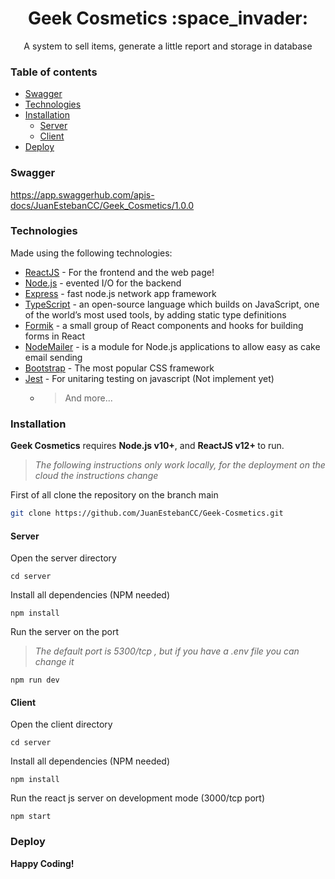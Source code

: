 <h1 align="center">Geek Cosmetics :space_invader:</h1>

<p align="center"> 
A system to sell items, generate a little report and storage in database 
</p>


### Table of contents
- [Swagger](#swagger)
- [Technologies](#technologies)
- [Installation](#installation)
  - [Server](#server)
  - [Client](#client)
- [Deploy](#deploy)

### Swagger

https://app.swaggerhub.com/apis-docs/JuanEstebanCC/Geek_Cosmetics/1.0.0

### Technologies

Made using the following technologies:

- [ReactJS] - For the frontend and the web page!
- [Node.js] - evented I/O for the backend
- [Express] - fast node.js network app framework
- [TypeScript] - an open-source language which builds on JavaScript, one of the world’s most used tools, by adding static type definitions
- [Formik] - a small group of React components and hooks for building forms in React
- [NodeMailer] - is a module for Node.js applications to allow easy as cake email sending
- [Bootstrap] - The most popular CSS framework
- [Jest] - For unitaring testing on javascript (Not implement yet)
  - > And more...

### Installation

<b>Geek Cosmetics</b> requires <b>Node.js v10+</b>, and <b>ReactJS v12+ </b> to run.

> _The following instructions only work locally, for the deployment on the cloud the instructions change_

First of all clone the repository on the branch main

```bash
git clone https://github.com/JuanEstebanCC/Geek-Cosmetics.git
```

#### Server
Open the server directory
```
cd server
```
Install all dependencies (NPM needed)
```
npm install 
```
Run the server on the port 
>*The default port is 5300/tcp , but if you have a .env file you can change it*
```
npm run dev
```
#### Client
Open the client directory
```
cd server
```
Install all dependencies (NPM needed)
```
npm install 
```
Run the react js server on development mode (3000/tcp port)
```
npm start
```
### Deploy

<b align="center"> **Happy Coding!**</b>

[bootstrap]: https://getbootstrap.com/
[formik]: https://formik.org/
[joi]: https://joi.dev/
[nodemailer]: https://nodemailer.com
[node.js]: http://nodejs.org
[express]: http://expressjs.com
[reactjs]: https://reactjs.org
[express]: https://expressjs.com/
[jest]: https://jestjs.io/
[typescript]: https://www.typescriptlang.org/

